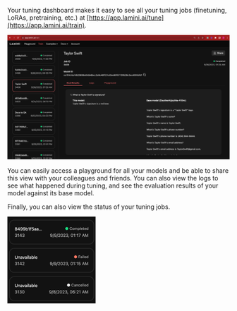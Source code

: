 Your tuning dashboard makes it easy to see all your tuning jobs (finetuning, LoRAs, pretraining, etc.) at [https://app.lamini.ai/tune](https://app.lamini.ai/train).


![Tuning Dashboard](/assets/dashboard.png)

You can easily access a playground for all your models and be able to share this view with your colleagues and friends. You can also view the logs to see what happened during tuning, and see the evaluation results of your model against its base model.

Finally, you can also view the status of your tuning jobs.

<img src="/assets/training_status.png" alt="Tuning Status" width="200" text-align="center">
